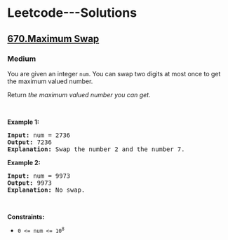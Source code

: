 # Leetcode---Solutions
<h2>
    <a href="https://leetcode.com/problems/maximum-swap/?envType=daily-question&envId=2024-10-17">
        670.Maximum Swap
    </a>
</h2>
<h3>
    Medium
</h3>
<p>You are given an integer <code>num</code>. You can swap two digits at most once to get the maximum valued number.</p>

<p>Return <em>the maximum valued number you can get</em>.</p>

<p>&nbsp;</p>
<p><strong>Example 1:</strong></p>

<pre><strong>Input:</strong> num = 2736
<strong>Output:</strong> 7236
<strong>Explanation:</strong> Swap the number 2 and the number 7.
</pre>

<p><strong>Example 2:</strong></p>

<pre><strong>Input:</strong> num = 9973
<strong>Output:</strong> 9973
<strong>Explanation:</strong> No swap.
</pre>

<p>&nbsp;</p>
<p><strong>Constraints:</strong></p>

<ul>
	<li><code>0 &lt;= num &lt;= 10<sup>8</sup></code></li>
</ul>